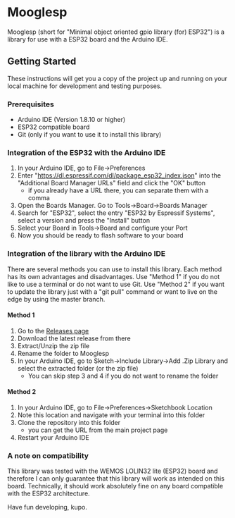 # Mooglesp

Mooglesp (short for "Minimal object oriented gpio library (for) ESP32") is a
library for use with a ESP32 board and the Arduino IDE.

## Getting Started

These instructions will get you a copy of the project up and running on your
local machine for development and testing purposes.

### Prerequisites

* Arduino IDE (Version 1.8.10 or higher)
* ESP32 compatible board
* Git (only if you want to use it to install this library)

### Integration of the ESP32 with the Arduino IDE

1. In your Arduino IDE, go to File->Preferences
2. Enter "https://dl.espressif.com/dl/package_esp32_index.json" into the
"Additional Board Manager URLs" field and click the "OK" button
    - if you already have a URL there, you can separate them with a comma
3. Open the Boards Manager. Go to Tools->Board->Boards Manager
4. Search for "ESP32", select the entry "ESP32 by Espressif Systems",
select a version and press the "Install" button
5. Select your Board in Tools->Board and configure your Port
6. Now you should be ready to flash software to your board

### Integration of the library with the Arduino IDE

There are several methods you can use to install this library. Each method has
its own advantages and disadvantages. Use "Method 1" if you do not like to use
a terminal or do not want to use Git. Use "Method 2" if you want to update the
library just with a "git pull" command or want to live on the edge by using
the master branch.

#### Method 1
1. Go to the [Releases page](https://github.com/Pika960/Mooglesp/releases)
2. Download the latest release from there
3. Extract/Unzip the zip file
4. Rename the folder to Mooglesp
5. In your Arduino IDE, go to Sketch->Include Library->Add .Zip Library and
select the extracted folder (or the zip file)
    - You can skip step 3 and 4 if you do not want to rename the folder

#### Method 2
1. In your Arduino IDE, go to File->Preferences->Sketchbook Location
2. Note this location and navigate with your terminal into this folder
3. Clone the repository into this folder
    - you can get the URL from the main project page
4. Restart your Arduino IDE

### A note on compatibility

This library was tested with the WEMOS LOLIN32 lite (ESP32) board and
therefore I can only guarantee that this library will work as intended
on this board. Technically, it should work absolutely fine on any board
compatible with the ESP32 architecture.

Have fun developing, kupo.
